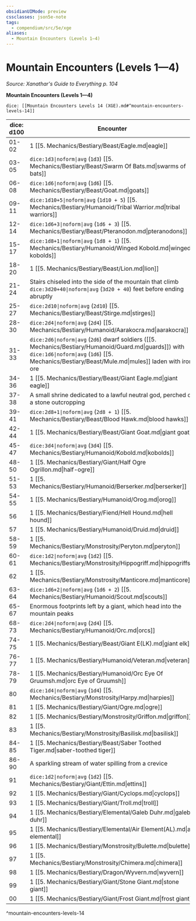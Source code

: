 ```yaml
---
obsidianUIMode: preview
cssclasses: json5e-note
tags:
  - compendium/src/5e/xge
aliases:
  - Mountain Encounters (Levels 1—4)
---
```

# Mountain Encounters (Levels 1—4)
*Source: Xanathar's Guide to Everything p. 104* 

**Mountain Encounters (Levels 1—4)**

`dice: [[Mountain Encounters Levels 14 (XGE).md#^mountain-encounters-levels-14]]`

| dice: d100 | Encounter |
|------------|-----------|
| 01-02 | 1 [[5. Mechanics/Bestiary/Beast/Eagle.md\|eagle]] |
| 03-05 | `dice:1d3\|noform\|avg` (`1d3`) [[5. Mechanics/Bestiary/Beast/Swarm Of Bats.md\|swarms of bats]] |
| 06-08 | `dice:1d6\|noform\|avg` (`1d6`) [[5. Mechanics/Bestiary/Beast/Goat.md\|goats]] |
| 09-11 | `dice:1d10+5\|noform\|avg` (`1d10 + 5`) [[5. Mechanics/Bestiary/Humanoid/Tribal Warrior.md\|tribal warriors]] |
| 12-14 | `dice:1d6+3\|noform\|avg` (`1d6 + 3`) [[5. Mechanics/Bestiary/Beast/Pteranodon.md\|pteranodons]] |
| 15-17 | `dice:1d8+1\|noform\|avg` (`1d8 + 1`) [[5. Mechanics/Bestiary/Humanoid/Winged Kobold.md\|winged kobolds]] |
| 18-20 | 1 [[5. Mechanics/Bestiary/Beast/Lion.md\|lion]] |
| 21-24 | Stairs chiseled into the side of the mountain that climb `dice:3d20+40\|noform\|avg` (`3d20 + 40`) feet before ending abruptly |
| 25-27 | `dice:2d10\|noform\|avg` (`2d10`) [[5. Mechanics/Bestiary/Beast/Stirge.md\|stirges]] |
| 28-30 | `dice:2d4\|noform\|avg` (`2d4`) [[5. Mechanics/Bestiary/Humanoid/Aarakocra.md\|aarakocra]] |
| 31-33 | `dice:2d6\|noform\|avg` (`2d6`) dwarf soldiers ([[5. Mechanics/Bestiary/Humanoid/Guard.md\|guards]]) with `dice:1d6\|noform\|avg` (`1d6`) [[5. Mechanics/Bestiary/Beast/Mule.md\|mules]] laden with iron ore |
| 34-36 | 1 [[5. Mechanics/Bestiary/Beast/Giant Eagle.md\|giant eagle]] |
| 37-38 | A small shrine dedicated to a lawful neutral god, perched on a stone outcropping |
| 39-41 | `dice:2d8+1\|noform\|avg` (`2d8 + 1`) [[5. Mechanics/Bestiary/Beast/Blood Hawk.md\|blood hawks]] |
| 42-44 | 1 [[5. Mechanics/Bestiary/Beast/Giant Goat.md\|giant goat]] |
| 45-47 | `dice:3d4\|noform\|avg` (`3d4`) [[5. Mechanics/Bestiary/Humanoid/Kobold.md\|kobolds]] |
| 48-50 | 1 [[5. Mechanics/Bestiary/Giant/Half Ogre Ogrillon.md\|half-ogre]] |
| 51-53 | 1 [[5. Mechanics/Bestiary/Humanoid/Berserker.md\|berserker]] |
| 54-55 | 1 [[5. Mechanics/Bestiary/Humanoid/Orog.md\|orog]] |
| 56 | 1 [[5. Mechanics/Bestiary/Fiend/Hell Hound.md\|hell hound]] |
| 57 | 1 [[5. Mechanics/Bestiary/Humanoid/Druid.md\|druid]] |
| 58-59 | 1 [[5. Mechanics/Bestiary/Monstrosity/Peryton.md\|peryton]] |
| 60-61 | `dice:1d2\|noform\|avg` (`1d2`) [[5. Mechanics/Bestiary/Monstrosity/Hippogriff.md\|hippogriffs]] |
| 62 | 1 [[5. Mechanics/Bestiary/Monstrosity/Manticore.md\|manticore]] |
| 63-64 | `dice:1d6+2\|noform\|avg` (`1d6 + 2`) [[5. Mechanics/Bestiary/Humanoid/Scout.md\|scouts]] |
| 65-67 | Enormous footprints left by a giant, which head into the mountain peaks |
| 68-73 | `dice:2d4\|noform\|avg` (`2d4`) [[5. Mechanics/Bestiary/Humanoid/Orc.md\|orcs]] |
| 74-75 | 1 [[5. Mechanics/Bestiary/Beast/Giant E(LK).md\|giant elk]] |
| 76-77 | 1 [[5. Mechanics/Bestiary/Humanoid/Veteran.md\|veteran]] |
| 78-79 | 1 [[5. Mechanics/Bestiary/Humanoid/Orc Eye Of Gruumsh.md\|orc Eye of Gruumsh]] |
| 80 | `dice:1d4\|noform\|avg` (`1d4`) [[5. Mechanics/Bestiary/Monstrosity/Harpy.md\|harpies]] |
| 81 | 1 [[5. Mechanics/Bestiary/Giant/Ogre.md\|ogre]] |
| 82 | 1 [[5. Mechanics/Bestiary/Monstrosity/Griffon.md\|griffon]] |
| 83 | 1 [[5. Mechanics/Bestiary/Monstrosity/Basilisk.md\|basilisk]] |
| 84-85 | 1 [[5. Mechanics/Bestiary/Beast/Saber Toothed Tiger.md\|saber-toothed tiger]] |
| 86-90 | A sparkling stream of water spilling from a crevice |
| 91 | `dice:1d2\|noform\|avg` (`1d2`) [[5. Mechanics/Bestiary/Giant/Ettin.md\|ettins]] |
| 92 | 1 [[5. Mechanics/Bestiary/Giant/Cyclops.md\|cyclops]] |
| 93 | 1 [[5. Mechanics/Bestiary/Giant/Troll.md\|troll]] |
| 94 | 1 [[5. Mechanics/Bestiary/Elemental/Galeb Duhr.md\|galeb duhr]] |
| 95 | 1 [[5. Mechanics/Bestiary/Elemental/Air Element(AL).md\|air elemental]] |
| 96 | 1 [[5. Mechanics/Bestiary/Monstrosity/Bulette.md\|bulette]] |
| 97 | 1 [[5. Mechanics/Bestiary/Monstrosity/Chimera.md\|chimera]] |
| 98 | 1 [[5. Mechanics/Bestiary/Dragon/Wyvern.md\|wyvern]] |
| 99 | 1 [[5. Mechanics/Bestiary/Giant/Stone Giant.md\|stone giant]] |
| 00 | 1 [[5. Mechanics/Bestiary/Giant/Frost Giant.md\|frost giant]] |
^mountain-encounters-levels-14
